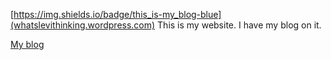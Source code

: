 [https://img.shields.io/badge/this_is-my_blog-blue](whatslevithinking.wordpress.com)
This is my website. I have my blog on it.

[My blog](https://whatslevithinking.wordpress.com)
